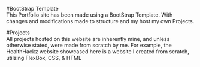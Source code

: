 
#BootStrap Template  <br />
This Portfolio site has been made using a BootStrap Template.  With changes and modifications
made to structure and my host my own Projects.

#Projects  <br />
All projects hosted on this website are inherently mine, and unless otherwise stated, were
made from scratch by me.  For example, the HealthHackz website showcased here is a website
I created from scratch, utilzing FlexBox, CSS, & HTML